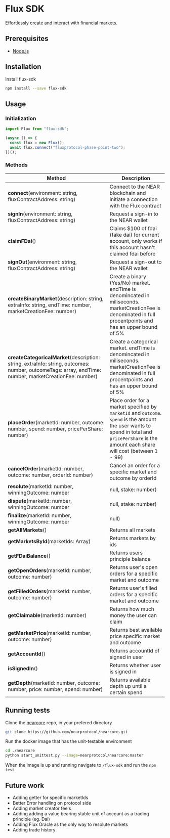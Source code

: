 # Flux SDK
Effortlessly create and interact with financial markets.

## Prerequisites
* [Node.js](https://nodejs.org/en/)

## Installation
Install flux-sdk
```bash
npm install --save flux-sdk
```

## Usage

### Initialization

```js
import Flux from "flux-sdk";

(async () => {
  const flux = new Flux();
  await flux.connect("fluxprotocol-phase-point-two");
})();
```

### Methods

| Method        | Description           |
| ------------- |-------------|
| **connect**(environment: string, fluxContractAddress: string)      | Connect to the NEAR blockchain and initiate a connection with the Flux contract  |
| **signIn**(environment: string, fluxContractAddress: string)      | Request a sign-in to the NEAR wallet  |
| **claimFDai**()      | Claims $100 of fdai (fake dai) for current account, only works if this account hasn't claimed fdai before  |
| **signOut**(environment: string, fluxContractAddress: string)      | Request a sign-out to the NEAR wallet  |
| **createBinaryMarket**(description: string, extraInfo: string, endTime: number, marketCreationFee: number)      | Create a binary (Yes/No) market. endTime is denomincated in miliseconds. marketCreationFee is denominated in full procentpoints and has an upper bound of 5% |
| **createCategoricalMarket**(description: string,  extraInfo: string, outcomes: number, outcomeTags: array<string>, endTime: number, marketCreationFee: number)      | Create a categorical market. endTime is denomincated in miliseconds. marketCreationFee is denominated in full procentpoints and has an upper bound of 5%   |
| **placeOrder**(marketId: number, outcome: number, spend: number, pricePerShare: number)       | Place order for a market specified by `marketId` and `outcome`. `spend` is the amount the user wants to spend in total and `pricePerShare` is the amount each share will cost (between 1 - 99)    |
| **cancelOrder**(marketId: number, outcome: number, orderId: number)       | Cancel an order for a specific market and outcome by orderId    |
| **resolute**(marketId: number, winningOutcome: number | null, stake: number)       | Resolute a specific market. `winningOutcome` being the index of the winning outcome. `stake` is the amount of tokens to stake in a specific outcome. If the user things the market is invalid pass `null` as the winning outcome   |
| **dispute**(marketId: number, winningOutcome: number | null, stake: number)       | Dispute the previous outcome by staking on a new outcome. `winningOutcome` is the outcome id of the outcome the users believes is true. `stake` is the amount of tokens to stake in a specific outcome. If the user things the market is invalid pass `null` as the winning outcome     |
| **finalize**(marketId: number, winningOutcome: number | null)       | Finalize a specific market, `winningOutcome` only is to be used by the protocol owner and can be ignored.    |
| **getAllMarkets**()       | Returns all markets     |
| **getMarketsById**(marketIds: Array<number>)       | Returns markets by ids  |
| **getFDaiBalance**()       | Returns users principle balance     |
| **getOpenOrders**(marketId: number, outcome: number)       | Returns user's open orders for a specific market and outcome     |
| **getFilledOrders**(marketId: number, outcome: number)       | Returns user's filled orders for a specific market and outcome     |
| **getClaimable**(marketId: number)       | Returns how much money the user can claim     |
| **getMarketPrice**(marketId: number, outcome: number)       | Returns best available price specific market and outcome    |
| **getAccountId**()       | Returns accountId of signed in user    |
| **isSignedIn**()       | Returns whether user is signed in    |
| **getDepth**(marketId: number, outcome: number, price: number, spend: number)       | Returns available depth up until a certain spend   |

## Running tests

Clone the [nearcore](https://nodejs.org/en/) repo, in your prefered directory
```bash
git clone https://github.com/nearprotocol/nearcore.git
```

Run the docker image that has the unit-testable environment
```bash
cd ./nearcore
python start_unittest.py --image=nearprotocol/nearcore:master
```

When the image is up and running navigate to `/flux-sdk` and run the `npm test`


## Future work

* Adding getter for specific marketIds
* Better Error handling on protocol side
* Adding market creator fee's
* Adding adding a value bearing stable unit of account as a trading principle (eg. Dai)
* Adding Flux Oracle as the only way to resolute markets
* Adding trade history
